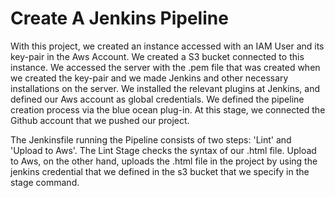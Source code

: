 # Create A Jenkins Pipeline

With this project, we created an instance accessed with an IAM User and its key-pair in the Aws Account. We created a S3 bucket connected to this instance. We accessed the server with the .pem file that was created when we created the key-pair and we made Jenkins and other necessary installations on the server. We installed the relevant plugins at Jenkins, and defined our Aws account as global credentials. We defined the pipeline creation process via the blue ocean plug-in. At this stage, we connected the Github account that we pushed our project.

The Jenkinsfile running the Pipeline consists of two steps: 'Lint' and 'Upload to Aws'. The Lint Stage checks the syntax of our .html file. Upload to Aws, on the other hand, uploads the .html file in the project by using the jenkins credential that we defined in the s3 bucket that we specify in the stage command.